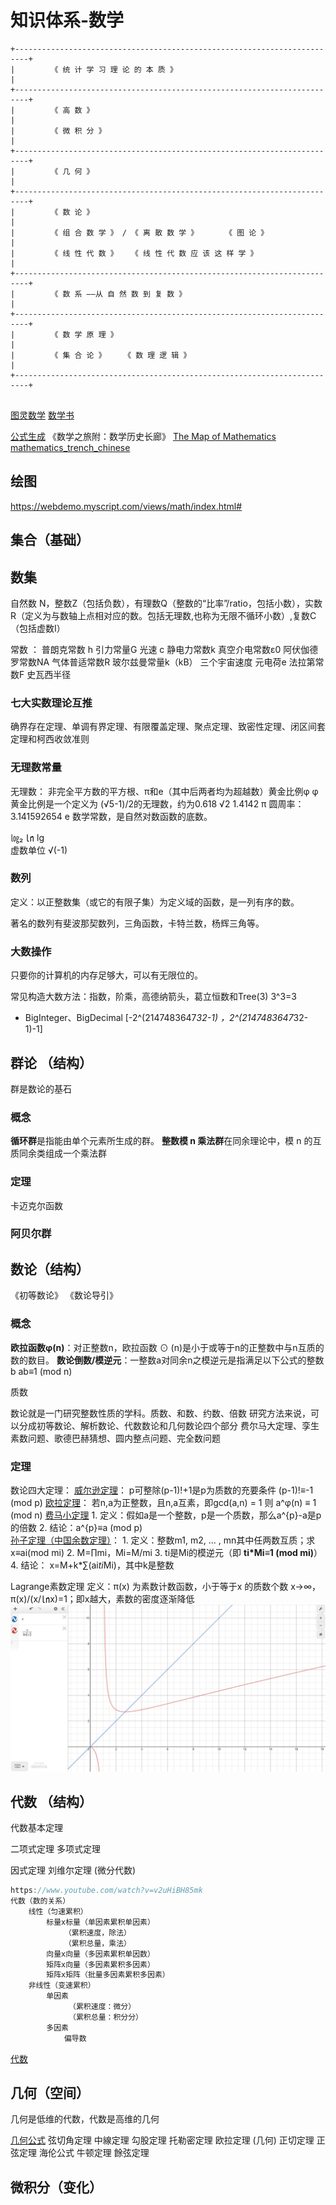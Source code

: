 # 知识体系-数学
```
+-------------------------------------------------------------------------+
|        《 统 计 学 习 理 论 的 本 质 》                                   |
+-------------------------------------------------------------------------+
|        《 高 数 》                                                       |
|        《 微 积 分 》                                                    |
+-------------------------------------------------------------------------+
|        《 几 何 》                                                       |
+-------------------------------------------------------------------------+
|        《 数 论 》                                                       |
|        《 组 合 数 学 》 / 《 离 散 数 学 》      《 图 论 》              |
|        《 线 性 代 数 》   《 线 性 代 数 应 该 这 样 学 》                |
+-------------------------------------------------------------------------+
|        《 数 系 ——从 自 然 数 到 复 数 》                                 |
+-------------------------------------------------------------------------+
|        《 数 学 原 理 》                                                 |
|        《 集 合 论 》    《 数 理 逻 辑 》                                |
+-------------------------------------------------------------------------+


```
[图灵数学](http://alumni.newsmth.net/bbstcon.php?board=DataScience&gid=14207)
[数学书](https://www.cnblogs.com/xitingxie/p/5684254.html)

[公式生成](https://www.desmos.com/calculator?lang=zh-CN)
《数学之旅附：数学历史长廊》
[The Map of Mathematics](./res/The%20Map%20of%20Mathematics.jpg)
[mathematics_trench_chinese](./res/mathematics_trench_chinese.jpg)
## 绘图
https://webdemo.myscript.com/views/math/index.html#

## 集合（基础）
## 数集
自然数 N，整数Z（包括负数），有理数Q（整数的“比率”/ratio，包括小数），实数R（定义为与数轴上点相对应的数。包括无理数,也称为无限不循环小数）,复数C（包括虚数I）


常数 ：
普朗克常数 h
引力常量G
光速 c
静电力常数k 真空介电常数ε0
阿伏伽德罗常数NA
气体普适常数R
玻尔兹曼常量k（kB）
三个宇宙速度
元电荷e 法拉第常数F
史瓦西半径

### 七大实数理论互推
确界存在定理、单调有界定理、有限覆盖定理、聚点定理、致密性定理、闭区间套定理和柯西收敛准则
### 无理数常量
无理数：
    非完全平方数的平方根、π和e（其中后两者均为超越数）黄金比例φ
φ 黄金比例是一个定义为 (√5-1)/2的无理数，约为0.618
√2 1.4142
π 圆周率：3.141592654
e 数学常数，是自然对数函数的底数。


㏒₂ ㏑ lg  
虚数单位 √(-1)
### 数列
定义：以正整数集（或它的有限子集）为定义域的函数，是一列有序的数。

著名的数列有斐波那契数列，三角函数，卡特兰数，杨辉三角等。

### 大数操作
只要你的计算机的内存足够大，可以有无限位的。

常见构造大数方法：指数，阶乘，高德纳箭头，葛立恒数和Tree(3)
3^3=3

- BigInteger、BigDecimal
[-2^(2147483647*32-1) ，2^(2147483647*32-1)-1]

## 群论 （结构）
群是数论的基石
### 概念
**循环群**是指能由单个元素所生成的群。
**整数模 n 乘法群**在同余理论中，模 n 的互质同余类组成一个乘法群 
### 定理
卡迈克尔函数

### 阿贝尔群

## 数论（结构）
《初等数论》
《数论导引》

### 概念
**欧拉函数φ(n)**：对正整数n，欧拉函数 ⊙ (n)是小于或等于n的正整数中与n互质的数的数目。
**数论倒数/模逆元**：一整数a对同余n之模逆元是指满足以下公式的整数 b
    ab≡1 (mod n)

质数

数论就是一门研究整数性质的学科。质数、和数、约数、倍数
研究方法来说，可以分成初等数论、解析数论、代数数论和几何数论四个部分
费尔马大定理、孪生素数问题、歌德巴赫猜想、圆内整点问题、完全数问题
### 定理
数论四大定理：
    [威尔逊定理](由于阶乘是呈爆炸增长的，其结论对于实际操作意义不大)：
        p可整除(p-1)!+1是p为质数的充要条件
        (p-1)!≡-1 (mod p)
    [欧拉定理]()：
        若n,a为正整数，且n,a互素，即gcd(a,n) = 1 则 
        a^φ(n) ≡ 1 (mod n)
    [费马小定理](欧拉定理的一个特殊情况)
        1. 定义：假如a是一个整数，p是一个质数，那么a^{p}-a是p的倍数
        2. 结论：a^{p}≡a (mod p)    
    [孙子定理（中国余数定理）](https://zh.wikipedia.org/wiki/%E4%B8%AD%E5%9B%BD%E5%89%A9%E4%BD%99%E5%AE%9A%E7%90%86)：
        1. 定义：整数m1, m2, ... , mn其中任两数互质；求 x≡ai(mod mi)
        2. M=∏mi，Mi=M/mi
        3. ti是Mi的模逆元（即 **ti*Mi≡1 (mod mi)**）
        4. 结论： x=M+k*∑(ai*ti*Mi)，其中k是整数

Lagrange素数定理
    定义：π(x) 为素数计数函数，小于等于x 的质数个数
    x->∞，π(x)/(x/㏑x)=1；即x越大，素数的密度逐渐降低
    ![x/㏑x图](res/素数定理.png)
## 代数 （结构）
代数基本定理

二项式定理
多项式定理

因式定理
刘维尔定理 (微分代数)
```java
https://www.youtube.com/watch?v=v2uHiBH85mk
代数（数的关系）
    线性（匀速累积）
        标量x标量（单因素累积单因素）
            （累积速度，除法）
            （累积总量，乘法）
        向量x向量（多因素累积单因数）
        矩阵x向量（多因素累积多因素）
        矩阵x矩阵（批量多因素累积多因素）
    非线性（变速累积）
        单因素
             （累积速度：微分）
             （累积总量：积分分）
        多因素
            偏导数
```
[代数](./res/linear.png)
## 几何（空间）
几何是低维的代数，代数是高维的几何


 [几何公式](https://www.geogebra.org/classic)
弦切角定理 
中線定理 
勾股定理 
托勒密定理 
欧拉定理 (几何) 
正切定理
正弦定理 
海伦公式 
牛顿定理 
餘弦定理

## 微积分（变化）